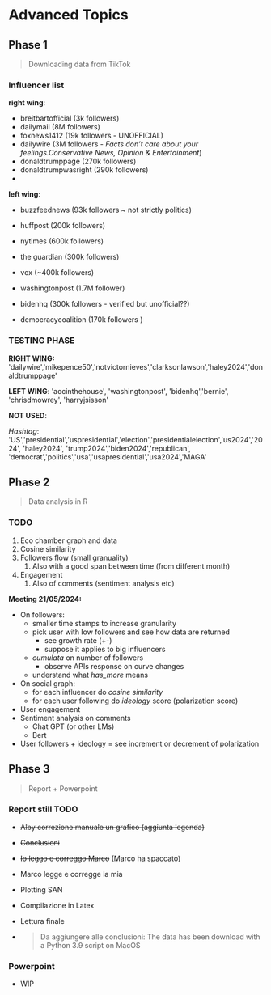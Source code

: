# Advanced Topics

## Phase 1
> Downloading data from TikTok

### Influencer list


**right wing**:
- breitbartofficial (3k followers)
- dailymail (8M followers)
- foxnews1412 (19k followers - UNOFFICIAL)
- dailywire (3M followers - *Facts don’t care about your feelings.Conservative News, Opinion & Entertainment*)
- donaldtrumppage (270k followers)
- donaldtrumpwasright (290k followers)
- 


**left wing**:
- buzzfeednews (93k followers ~ not strictly politics)
- huffpost (200k followers)
- nytimes (600k followers)
- the guardian (300k followers)
- vox (~400k followers)
- washingtonpost (1.7M follower)


- bidenhq (300k followers - verified but unofficial??)
- democracycoalition (170k followers )

### TESTING PHASE

**RIGHT WING:** 'dailywire','mikepence50','notvictornieves','clarksonlawson','haley2024','donaldtrumppage'

**LEFT WING**: 'aocinthehouse', 'washingtonpost', 'bidenhq','bernie', 'chrisdmowrey', 'harryjsisson'

**NOT USED**:

*Hashtag*: 'US','presidential','uspresidential','election','presidentialelection','us2024','2024', 'haley2024', 'trump2024','biden2024','republican', 'democrat','politics','usa','usapresidential','usa2024','MAGA'


## Phase 2
> Data analysis in R

### TODO

1. Eco chamber graph and data
2. Cosine similarity
3. Followers flow (small granuality)
   1. Also with a good span between time (from different month)
4. Engagement
   1. Also of comments (sentiment analysis etc)

**Meeting 21/05/2024:**
- On followers:
   - smaller time stamps to increase granularity
   - pick user with low followers and see how data are returned
      - see growth rate (+-)
      - suppose it applies to big influencers 
   - *cumulata* on number of followers 
      - observe APIs response on curve changes
   - understand what *has_more* means
- On social graph:
   - for each influencer do *cosine similarity*
   - for each user following do *ideology* score (polarization score)
- User engagement
- Sentiment analysis on comments
   - Chat GPT (or other LMs)
   - Bert
- User followers + ideology = see increment or decrement of polarization


## Phase 3
> Report + Powerpoint

### Report still TODO


- ~~Alby correzione manuale un grafico (aggiunta legenda)~~
- ~~Conclusioni~~
- ~~Io leggo e correggo Marco~~ (Marco ha spaccato)


- Marco legge e corregge la mia
- Plotting SAN
- Compilazione in Latex
- Lettura finale
- > Da aggiungere alle conclusioni: The data has been download with a Python 3.9 script on MacOS 

### Powerpoint
- WIP